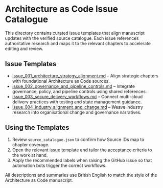 # Architecture as Code Issue Catalogue

This directory contains curated issue templates that align manuscript updates with the verified source catalogue. Each issue references authoritative research and maps it to the relevant chapters to accelerate editing and review.

## Issue Templates
- [issue_001_architecture_strategy_alignment.md](issue_001_architecture_strategy_alignment.md) – Align strategic chapters with foundational Architecture as Code sources.
- [issue_002_governance_and_pipeline_controls.md](issue_002_governance_and_pipeline_controls.md) – Integrate governance, policy, and pipeline controls using shared references.
- [issue_003_secure_delivery_workflows.md](issue_003_secure_delivery_workflows.md) – Connect multi-cloud delivery practices with testing and state management guidance.
- [issue_004_industry_alignment_and_change.md](issue_004_industry_alignment_and_change.md) – Weave industry research into organisational change and governance narratives.

## Using the Templates
1. Review `source_catalogue.json` to confirm how Source IDs map to chapter coverage.
2. Open the relevant issue template and tailor the acceptance criteria to the work at hand.
3. Apply the recommended labels when raising the GitHub issue so that automation bots trigger the correct workflows.

All descriptions and summaries use British English to match the style of the Architecture as Code manuscript.
